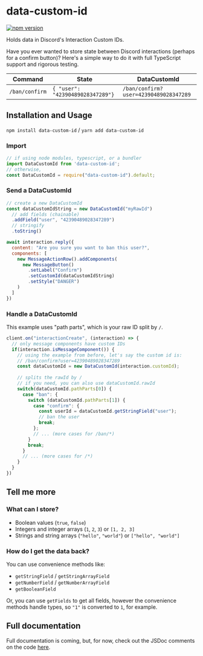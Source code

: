 # data-custom-id

[![npm version](https://badge.fury.io/js/data-custom-id.svg)](https://badge.fury.io/js/data-custom-id)

Holds data in Discord's Interaction Custom IDs.

Have you ever wanted to store state between Discord interactions (perhaps for a confirm button)?
Here's a simple way to do it with full TypeScript support and rigorous testing.

| Command        | State | DataCustomId                          |
|----------------| --- |---------------------------------------|
| `/ban/confirm` | `{ "user": "42390489028347289"} ` | `/ban/confirm?user=42390489028347289` |

## Installation and Usage

`npm install data-custom-id` / `yarn add data-custom-id`

### Import

```js
// if using node modules, typescript, or a bundler
import DataCustomId from 'data-custom-id';
// otherwise,
const DataCustomId = require("data-custom-id").default;
```

### Send a DataCustomId

```js
// create a new DataCustomId
const dataCustomIdString = new DataCustomId("myRawId")
  // add fields (chainable)
  .addField("user", "42390489028347289")
  // stringify
  .toString()

await interaction.reply({
  content: "Are you sure you want to ban this user?",
  components: [
    new MessageActionRow().addComponents(
      new MessageButton()
        .setLabel("Confirm")
        .setCustomId(dataCustomIdString)
        .setStyle("DANGER")
    )
  ]
})
```

### Handle a DataCustomId

This example uses "path parts", which is your raw ID split by `/`.

```js
client.on("interactionCreate", (interaction) => {
  // only message components have custom IDs
  if(interaction.isMessageComponent()) {
    // using the example from before, let's say the custom id is:
    // /ban/confirm?user=42390489028347289
    const dataCustomId = new DataCustomId(interaction.customId);
    
    // splits the rawId by /
    // if you need, you can also use dataCustomId.rawId
    switch(dataCustomId.pathParts[0]) {
      case "ban": {
        switch (dataCustomId.pathParts[1]) {
          case "confirm": {
            const userId = dataCustomId.getStringField("user");
            // ban the user
            break;
          };
          // ... (more cases for /ban/*)
        }
        break;
      }
      // ... (more cases for /*)
    }
  }
})
```

## Tell me more

### What can I store?

- Boolean values (`true`, `false`)
- Integers and integer arrays (`1`, `2`, `3`) or `[1, 2, 3]`
- Strings and string arrays (`"hello"`, `"world"`) or `["hello", "world"]`

### How do I get the data back?

You can use convenience methods like:

- `getStringField` / `getStringArrayField`
- `getNumberField` / `getNumberArrayField`
- `getBooleanField`

Or, you can use `getFields` to get all fields, however
the convenience methods handle types, so `"1"` is converted to `1`, for example.

## Full documentation

Full documentation is coming, but, for now, check out the JSDoc comments
on the code [here](https://github.com/iamtheyammer/data-custom-id/blob/main/src/DataCustomId.ts).
